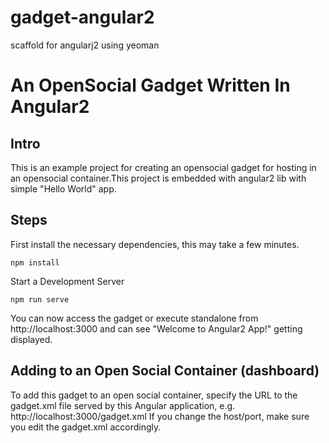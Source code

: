# gadget-angular2
scaffold for angularj2 using yeoman



# An OpenSocial Gadget Written In Angular2

## Intro
This is an example project for creating an opensocial gadget for hosting in an opensocial container.This project is embedded with angular2 lib
with simple "Hello World" app.

## Steps 
First install the necessary dependencies, this may take a few minutes.
```
npm install
```
Start a Development Server
```
npm run serve
```
You can now access the gadget or execute standalone from http://localhost:3000 and can see "Welcome to Angular2 App!" getting displayed.

## Adding to an Open Social Container (dashboard)
To add this gadget to an open social container, specify the URL to the gadget.xml file served by this Angular application, e.g.
http://localhost:3000/gadget.xml
If you change the host/port, make sure you edit the gadget.xml accordingly.
